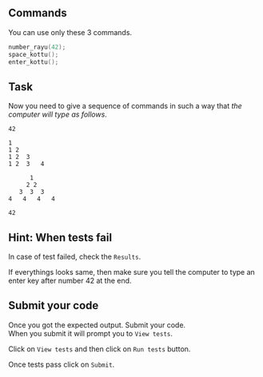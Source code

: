 ## Commands
You can use only these 3 commands.

```C
number_rayu(42);
space_kottu();
enter_kottu();
```

## Task

Now you need to give a sequence of commands in such a way that _the computer will type as follows_.

```
42

1
1 2
1 2  3
1 2  3   4

      1
     2 2
   3  3  3
4   4   4   4

42

```


## Hint: When tests fail
In case of test failed, check the `Results`.   

If everythings looks same, then make sure you tell the computer to type an enter key after number 42 at the end.  

## Submit your code
Once you got the expected output. Submit your code.  
When you submit it will prompt you to `View tests`.  

Click on `View tests` and then click on `Run tests` button.  

Once tests pass click on `Submit`.